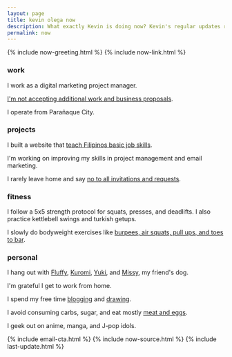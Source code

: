 ```yaml
---
layout: page
title: kevin olega now
description: What exactly Kevin is doing now? Kevin's regular updates regularly.
permalink: now
---
```

{% include now-greeting.html %}
{% include now-link.html %}
<h3>work</h3>
<p>I work as a digital marketing project manager.</p>
<p><a href="https://olega.org/n/">I'm not accepting additional work and business proposals</a>.</p>
<p>I operate from Parañaque City.</p>
<h3>projects</h3>
<p>I built a website that <a href="https://callcentertrainingtips.com">teach Filipinos basic job skills</a>.</p>
<p>I'm working on improving my skills in project management and email marketing.</p>
<p>I rarely leave home and say <a href="https://olega.org/n">no to all invitations and requests</a>.</p>
<h3>fitness</h3>
<p>I follow a 5x5 strength protocol for squats, presses, and deadlifts. I also practice kettlebell swings and turkish getups.</p>
<p>I slowly do bodyweight exercises like <a href="https://minimalchanges.com/grapplerfit">burpees, air squats, pull ups, and toes to bar</a>.</p>
<h3>personal</h3>
<p>I hang out with <a href="https://www.instagram.com/p/BqF7xlBlPSm/">Fluffy</a>,
<a href="https://www.instagram.com/p/B4gpVKEn4ZS/">Kuromi</a>, <a href="https://www.instagram.com/p/CXO3HjyBQAz/"> Yuki</a>, and <a href="https://www.instagram.com/p/CNIfQyrH9lS/">Missy</a>, my friend's dog.</p>
<p>I'm grateful I get to work from home.</p>
<p>I spend my free time <a href="http://minimalchanges.com">blogging</a> and <a href="https://photos.app.goo.gl/ikZWBgSuOOxXMjaD3">drawing</a>.</p>
<p>I avoid consuming carbs, sugar, and eat mostly 
<a href="http://philippineislandliving.com/carnivore-diet-philippines-first-attempt/">meat and eggs</a>.</p>
<p>I geek out on anime, manga, and J-pop idols.</p>
{% include email-cta.html %}
{% include now-source.html %}
{% include last-update.html %}